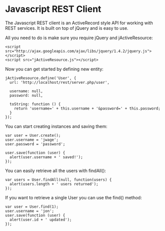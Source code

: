 # Javascript REST Client

The Javascript REST client is an ActiveRecord style API for working with REST 
services. It is built on top of jQuery and is easy to use.

All you need to do is make sure you require jQuery and jActiveResource:

    <script src="http://ajax.googleapis.com/ajax/libs/jquery/1.4.2/jquery.js"></script>
    <script src="jActiveResource.js"></script>

Now you can get started by defining new entity:

    jActiveResource.define('User', {
      url: 'http://localhost/rest/server.php/user',

      username: null,
      password: null,

      toString: function () {
        return 'username=' + this.username + '&password=' + this.password;
      }
    });
    

You can start creating instances and saving them:

    var user = User.create();
    user.username = 'jwage';
    user.password = 'password';

    user.save(function (user) {
      alert(user.username + ' saved!');
    });

You can easily retrieve all the users with findAll():

    var users = User.findAll(null, function(users) {
      alert(users.length + ' users returned');
    });

If you want to retrieve a single User you can use the find() method:

    var user = User.find(1);
    user.username = 'jon';
    user.save(function (user) {
      alert(user.id + ' updated');
    });